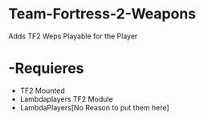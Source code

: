 # Team-Fortress-2-Weapons
Adds TF2 Weps Playable for the Player


# -Requieres
- TF2 Mounted
- Lambdaplayers TF2 Module
- LambdaPlayers[No Reason to put them here]
  

